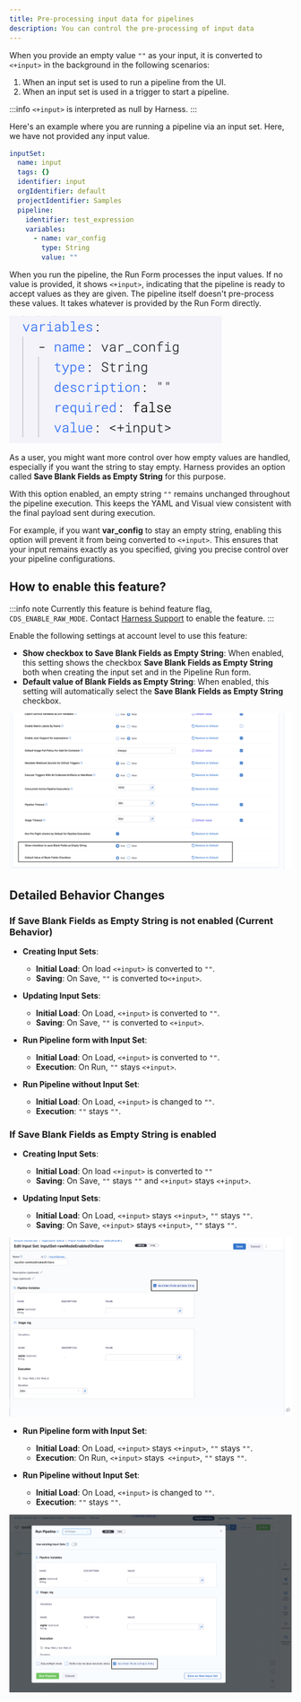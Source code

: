 ```yaml
---
title: Pre-processing input data for pipelines
description: You can control the pre-processing of input data
---
```


When you provide an empty value `""` as your input, it is converted to `<+input>` in the background in the following scenarios:

1. When an input set is used to run a pipeline from the UI.
2. When an input set is used in a trigger to start a pipeline.

:::info
`<+input>` is interpreted as null by Harness.
::: 

Here's an example where you are running a pipeline via an input set. Here, we have not provided any input value.


```yaml
inputSet:
  name: input
  tags: {}
  identifier: input
  orgIdentifier: default
  projectIdentifier: Samples
  pipeline:
    identifier: test_expression
    variables:
      - name: var_config
        type: String
        value: ""
```
When you run the pipeline, the Run Form processes the input values. If no value is provided, it shows `<+input>`, indicating that the pipeline is ready to accept values as they are given. The pipeline itself doesn't pre-process these values. It takes whatever is provided by the Run Form directly.

![](./static/compiled_yaml_processing.png)

As a user, you might want more control over how empty values are handled, especially if you want the string to stay empty. Harness provides an option called **Save Blank Fields as Empty String** for this purpose.

With this option enabled, an empty string `""` remains unchanged throughout the pipeline execution. This keeps the YAML and Visual view consistent with the final payload sent during execution.

For example, if you want **var_config** to stay an empty string, enabling this option will prevent it from being converted to `<+input>`. This ensures that your input remains exactly as you specified, giving you precise control over your pipeline configurations.

## How to enable this feature?

:::info note
Currently this feature is behind feature flag, `CDS_ENABLE_RAW_MODE`. Contact [Harness Support](mailto:support@harness.io) to enable the feature.
:::

Enable the following settings at account level to use this feature:

- **Show checkbox to Save Blank Fields as Empty String**: When enabled, this setting shows the checkbox **Save Blank Fields as Empty String** both when creating the input set and in the Pipeline Run form.
- **Default value of Blank Fields as Empty String**: When enabled, this setting will automatically select the **Save Blank Fields as Empty String** checkbox.

![](./static/blank_field_as_empty_account_setting.png)

## Detailed Behavior Changes

### If Save Blank Fields as Empty String is not enabled (Current Behavior)

- **Creating Input Sets**:
   - **Initial Load**: On load `<+input>` is converted to `""`.
   - **Saving**: On Save, `""` is converted to`<+input>`.

- **Updating Input Sets**:
  - **Initial Load**: On Load, `<+input>` is converted to `""`.
  - **Saving**: On Save, `""` is converted to `<+input>`.

- **Run Pipeline form with Input Set**:
  - **Initial Load**: On Load, `<+input>` is converted to `""`.
  - **Execution**: On Run, `""` stays `<+input>`.

- **Run Pipeline without Input Set**:
  - **Initial Load**: On Load, `<+input>` is changed to `""`.
  - **Execution**: `""` stays `""`.

### If Save Blank Fields as Empty String is enabled

- **Creating Input Sets**:
   - **Initial Load**: On load `<+input>` is converted to `""`
   - **Saving**: On Save, `""` stays `""` and `<+input>` stays `<+input>`.

- **Updating Input Sets**:
  - **Initial Load**: On Load, `<+input>` stays `<+input>`, `""` stays `""`.
  - **Saving**: On Save, `<+input>` stays `<+input>`, `""` stays `""`.

![](./static/blank_field_as_empty_string_input_set.png)

- **Run Pipeline form with Input Set**:
  - **Initial Load**: On Load, `<+input>` stays `<+input>`, `""` stays `""`.
  - **Execution**: On Run, `<+input>` stays` <+input>`, `""` stays `""`.

- **Run Pipeline without Input Set**:
  - **Initial Load**: On Load, `<+input>` is changed to `""`.
  - **Execution**: `""` stays `""`.

![](./static/blank_field_as_empty_runtime.png)